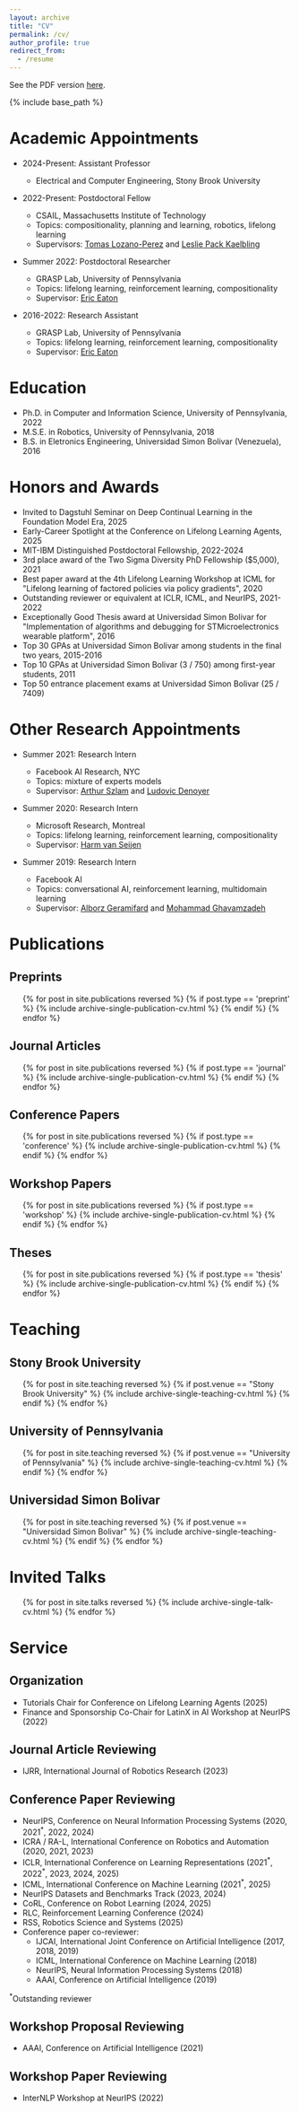 ```yaml
---
layout: archive
title: "CV"
permalink: /cv/
author_profile: true
redirect_from:
  - /resume
---
```

See the PDF version [here](/files/CVJorgeMendezMendez.pdf).

{% include base_path %}

Academic Appointments
=====
* 2024-Present: Assistant Professor
  * Electrical and Computer Engineering, Stony Brook University

* 2022-Present: Postdoctoral Fellow
  * CSAIL, Massachusetts Institute of Technology
  * Topics: compositionality, planning and learning, robotics, lifelong learning
  * Supervisors: [Tomas Lozano-Perez](https://people.csail.mit.edu/tlp/) and [Leslie Pack Kaelbling](https://people.csail.mit.edu/lpk/)

* Summer 2022: Postdoctoral Researcher
  * GRASP Lab, University of Pennsylvania
  * Topics: lifelong learning, reinforcement learning, compositionality
  * Supervisor: [Eric Eaton](https://seas.upenn.edu/~eeaton)

* 2016-2022: Research Assistant
  * GRASP Lab, University of Pennsylvania
  * Topics: lifelong learning, reinforcement learning, compositionality
  * Supervisor: [Eric Eaton](https://seas.upenn.edu/~eeaton)


Education
======
* Ph.D. in Computer and Information Science, University of Pennsylvania, 2022
* M.S.E. in Robotics, University of Pennsylvania, 2018
* B.S. in Eletronics Engineering, Universidad Simon Bolivar (Venezuela), 2016

Honors and Awards
======
* Invited to Dagstuhl Seminar on Deep Continual Learning in the Foundation Model Era, 2025
* Early-Career Spotlight at the Conference on Lifelong Learning Agents, 2025
* MIT-IBM Distinguished Postdoctoral Fellowship, 2022-2024
* 3rd place award of the Two Sigma Diversity PhD Fellowship ($5,000), 2021
* Best paper award at the 4th Lifelong Learning Workshop at ICML for "Lifelong learning of factored policies via policy gradients", 2020
* Outstanding reviewer or equivalent at ICLR, ICML, and NeurIPS, 2021-2022
* Exceptionally Good Thesis award at Universidad Simon Bolivar for "Implementation of algorithms and debugging for STMicroelectronics wearable platform", 2016
* Top 30 GPAs at Universidad Simon Bolivar among students in the final two years, 2015-2016
* Top 10 GPAs at Universidad Simon Bolivar (3 / 750) among first-year students, 2011
* Top 50 entrance placement exams at Universidad Simon Bolivar (25 / 7409)


Other Research Appointments
======
* Summer 2021: Research Intern
  * Facebook AI Research, NYC
  * Topics: mixture of experts models
  * Supervisor: [Arthur Szlam](https://scholar.google.com/citations?user=u3-FxUgAAAAJ&hl=en) and [Ludovic Denoyer](http://www-connex.lip6.fr/~denoyer/wordpress/)

* Summer 2020: Research Intern
  * Microsoft Research, Montreal
  * Topics: lifelong learning, reinforcement learning, compositionality
  * Supervisor: [Harm van Seijen](https://www.microsoft.com/en-us/research/people/havansei/)

* Summer 2019: Research Intern
  * Facebook AI
  * Topics: conversational AI, reinforcement learning, multidomain learning
  * Supervisor: [Alborz Geramifard](http://alborz-geramifard.com/Homepage/Welcome.html) and [Mohammad Ghavamzadeh](http://chercheurs.lille.inria.fr/~ghavamza/my_website/About_Me.html)
  

Publications
======

Preprints
-----
  <ul>{% for post in site.publications reversed %}
    {% if post.type == 'preprint' %}
      {% include archive-single-publication-cv.html %}
    {% endif %}
  {% endfor %}</ul>

Journal Articles
-----
  <ul>{% for post in site.publications reversed %}
    {% if post.type == 'journal' %}
      {% include archive-single-publication-cv.html %}
    {% endif %}
  {% endfor %}</ul>


Conference Papers
-----
  <ul>{% for post in site.publications reversed %}
    {% if post.type == 'conference' %}
      {% include archive-single-publication-cv.html %}
    {% endif %}
  {% endfor %}</ul>

Workshop Papers
-----
  <ul>{% for post in site.publications reversed %}
    {% if post.type == 'workshop' %}
      {% include archive-single-publication-cv.html %}
    {% endif %}
  {% endfor %}</ul>

Theses
-----
  <ul>{% for post in site.publications reversed %}
    {% if post.type == 'thesis' %}
      {% include archive-single-publication-cv.html %}
    {% endif %}
  {% endfor %}</ul>


Teaching
======

Stony Brook University
------
  <ul>{% for post in site.teaching reversed %}
    {% if post.venue == "Stony Brook University" %}
      {% include archive-single-teaching-cv.html %}
    {% endif %}
  {% endfor %}</ul>


University of Pennsylvania
------
  <ul>{% for post in site.teaching reversed %}
    {% if post.venue == "University of Pennsylvania" %}
      {% include archive-single-teaching-cv.html %}
    {% endif %}
  {% endfor %}</ul>
  
Universidad Simon Bolivar
------
  <ul>{% for post in site.teaching reversed %}
    {% if post.venue == "Universidad Simon Bolivar" %}
      {% include archive-single-teaching-cv.html %}
    {% endif %}
  {% endfor %}</ul>

Invited Talks
======

  <ul>{% for post in site.talks  reversed %}
    {% include archive-single-talk-cv.html %}
  {% endfor %}</ul>

Service
======

Organization
----
* Tutorials Chair for Conference on Lifelong Learning Agents (2025)
* Finance and Sponsorship Co-Chair for LatinX in AI Workshop at NeurIPS (2022)

Journal Article Reviewing
----
* IJRR, International Journal of Robotics Research (2023)

Conference Paper Reviewing
----
* NeurIPS, Conference on Neural Information Processing Systems (2020, 2021<sup>\*</sup>, 2022, 2024)
* ICRA / RA-L, International Conference on Robotics and Automation (2020, 2021, 2023)
* ICLR, International Conference on Learning Representations (2021<sup>\*</sup>, 2022<sup>\*</sup>, 2023, 2024, 2025)
* ICML, International Conference on Machine Learning (2021<sup>\*</sup>, 2025)
* NeurIPS Datasets and Benchmarks Track (2023, 2024)
* CoRL, Conference on Robot Learning (2024, 2025)
* RLC, Reinforcement Learning Conference (2024)
* RSS, Robotics Science and Systems (2025)
* Conference paper co-reviewer:
  * IJCAI, International Joint Conference on Artificial Intelligence (2017, 2018, 2019)
  * ICML, International Conference on Machine Learning (2018)
  * NeurIPS, Neural Information Processing Systems (2018)
  * AAAI, Conference on Artificial Intelligence (2019)

<sup>\*</sup>Outstanding reviewer

Workshop Proposal Reviewing
----
* AAAI, Conference on Artificial Intelligence (2021)

Workshop Paper Reviewing
----
* InterNLP Workshop at NeurIPS (2022)